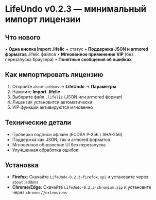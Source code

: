 # LifeUndo v0.2.3 — минимальный импорт лицензии

## Что нового

• **Одна кнопка Import .lifelic** + статус
• **Поддержка JSON и armored форматов** .lifelic файлов
• **Мгновенное применение VIP** (без перезапуска браузера)
• **Понятные сообщения об ошибках**

## Как импортировать лицензию

1. Откройте `about:addons` → **LifeUndo** → **Параметры**
2. Нажмите **Import .lifelic**
3. Выберите файл `.lifelic` (JSON или armored формат)
4. Лицензия установится автоматически
5. VIP-функции активируются мгновенно

## Технические детали

- Проверка подписи офлайн (ECDSA P-256 / SHA-256)
- Поддержка как JSON, так и armored форматов
- Мгновенное обновление UI без перезапуска
- Улучшенная обработка ошибок

## Установка

- **Firefox**: Скачайте `LifeUndo-0.2.3-firefox.xpi` и установите через `about:addons`
- **Chrome/Edge**: Скачайте `LifeUndo-0.2.3-chromium.zip` и установите через `chrome://extensions`


















